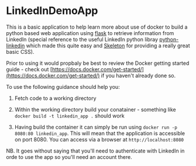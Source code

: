 # LinkedInDemoApp

This is a basic application to help learn more about use of docker to build a python based web application using [flask](http://flask.pocoo.org) to retrieve information from LinkedIn (special reference to the useful LinkedIn python libray [python-linkedin](http://ozgur.github.io/python-linkedin/) which made this quite easy and [Skeleton](http://getskeleton.com/) for providing a really great basic CSS).

Prior to using it would propbaly be best to review the Docker getting started guide - check out [https://docs.docker.com/get-started/](https://docs.docker.com/get-started/) if you haven't already done so.

To use the following guidance should help you:

1. Fetch code to a working directory

1. Within the working directory build your conatainer - something like <code>docker build -t linkedin_app .</code> should work

1. Having build the container it can simply be run using <code>docker run -p 8080:80 linkedin_app</code>. This will mean that the application is accessible on port 8080. You can access via a browser at <code>http://localhost:8080</code>

NB. It goes without saying that you'll need to authenticate with LinkedIn in orde to use the app so you'll need an account there.

